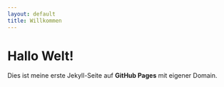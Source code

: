 ```yaml
---
layout: default
title: Willkommen
---
```


# Hallo Welt!

Dies ist meine erste Jekyll-Seite auf **GitHub Pages** mit eigener Domain.
